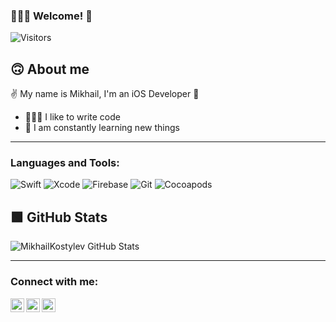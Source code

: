 ### 🙋🏻‍♂️ Welcome! 👋
![Visitors](https://visitor-badge.glitch.me/badge?page_id=MikhailKostylev)

## 🙃 About me 

✌️ My name is Mikhail, I'm an iOS Developer 🍏

- 🧑🏻‍💻 I like to write code
- 📖 I am constantly learning new things

____

<!--
**MikhailKostylev/MikhailKostylev** is a ✨ _special_ ✨ repository because its `README.md` (this file) appears on your GitHub profile.

Here are some ideas to get you started:

- 🔭 I’m currently working on ...
- 🌱 I’m currently learning ...
- 👯 I’m looking to collaborate on ...
- 🤔 I’m looking for help with ...
- 💬 Ask me about ...
- 📫 How to reach me: ...
- 😄 Pronouns: ...
- ⚡ Fun fact: ...
-->

### Languages and Tools:
![Swift](https://img.shields.io/badge/-Swift-090909?style=for-the-badge&logo=swift&logoColor=47C5FB)
![Xcode](https://img.shields.io/badge/-Xcode-090909?style=for-the-badge&logo=Xcode&logoColor=097CDB)
![Firebase](https://img.shields.io/badge/-Firebase-090909?style=for-the-badge&logo=firebase&logoColor=F8C52C)
![Git](https://img.shields.io/badge/-Git-090909?style=for-the-badge&logo=git&logoColor=F8C52C)
![Cocoapods](https://img.shields.io/badge/-Cocoapods-090909?style=for-the-badge&logo=cocoapods&logoColor=F8C52C)

## 🟩 GitHub Stats

![MikhailKostylev GitHub Stats](https://github-readme-stats.vercel.app/api?username=MikhailKostylev&count_private=true&hide=contribs&show_icons=true&theme=radical)

____

### Connect with me:

[<img align="left" alt="MikhailKostylev | LinkedIn" width="22px" src="https://img.icons8.com/officel/344/linkedin.png" />][LinkedIn]
[<img align="left" alt="MikhailKostylev | Twitter" width="22px" src="https://img.icons8.com/office/344/twitter.png" />][Twitter]
[<img align="left" alt="MikhailKostylev | Telegram" width="22px" src="https://img.icons8.com/color/344/telegram-app--v1.png" />][Telegram]

[LinkedIn]: https://www.linkedin.com/in/mikhail-kostylev/
[Twitter]: https://twitter.com/MikhailKostyle3
[Telegram]: https://telegram.me/thxImFine
